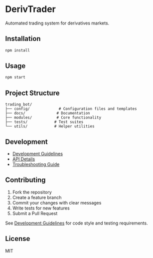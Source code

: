 # DerivTrader

Automated trading system for derivatives markets.

## Installation

```bash
npm install
```

## Usage

```bash
npm start
```

## Project Structure
```
trading_bot/
├── config/             # Configuration files and templates
├── docs/              # Documentation
├── modules/           # Core functionality
├── tests/            # Test suites
└── utils/            # Helper utilities
```

## Development

- [Development Guidelines](docs/documentation.md#development-guidelines)
- [API Details](docs/documentation.md#api-details) 
- [Troubleshooting Guide](docs/documentation.md#troubleshooting)

## Contributing

1. Fork the repository
2. Create a feature branch
3. Commit your changes with clear messages
4. Write tests for new features
5. Submit a Pull Request

See [Development Guidelines](docs/documentation.md#development-guidelines) for code style and testing requirements.

## License

MIT